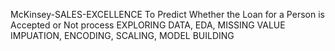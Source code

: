 McKinsey-SALES-EXCELLENCE
To Predict Whether the Loan for a Person is Accepted or Not
process
EXPLORING DATA, EDA, MISSING VALUE IMPUATION, ENCODING, SCALING, MODEL BUILDING
